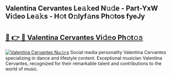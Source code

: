 ## Valentina Cervantes Le𝚊𝚔ed N𝚞𝚍e - Part-YxW Vi𝚍eo Le𝚊𝚔s - H𝚘t O𝚗lyf𝚊ns Ph𝚘tos fyeJy

# <h2><a href="http://hfaeyna.feru.top/?c=Valentina+Cervantes">🔗 👉 🔴 Valentina Cervantes Vi𝚍𝚎o Ph𝚘t𝚘𝚜</a></h2>

[![Valentina Cervantes Nu𝚍𝚎s](https://i.imgur.com/0TWrTi3.gif)](http://hfaeyna.feru.top/?c=Valentina+Cervantes)
Social media personality Valentina Cervantes specializing in dance and lifestyle content. Exceptional musician Valentina Cervantes, recognized for their remarkable talent and contributions to the world of music. 
